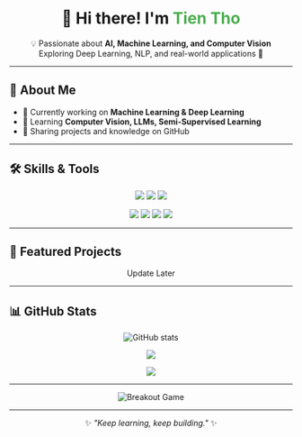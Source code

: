 <h1 align="center">👋 Hi there! I'm <span style="color:#4CAF50;">Tien Tho</span></h1>

<p align="center">
  💡 Passionate about <b>AI, Machine Learning, and Computer Vision</b><br>
  Exploring Deep Learning, NLP, and real-world applications 🚀
</p>

---

## 🚀 About Me
<ul>
  <li>🔭 Currently working on <b>Machine Learning & Deep Learning</b></li>
  <li>🌱 Learning <b>Computer Vision, LLMs, Semi-Supervised Learning</b></li>
  <li>📝 Sharing projects and knowledge on GitHub</li>
</ul>

---

## 🛠️ Skills & Tools
<p align="center">
  <img src="https://img.shields.io/badge/Python-3776AB?style=for-the-badge&logo=python&logoColor=white"/>
  <img src="https://img.shields.io/badge/C++-00599C?style=for-the-badge&logo=cplusplus&logoColor=white"/>
  <img src="https://img.shields.io/badge/Java-007396?style=for-the-badge&logo=java&logoColor=white"/>
</p>

<p align="center">
  <img src="https://img.shields.io/badge/TensorFlow-FF6F00?style=for-the-badge&logo=tensorflow&logoColor=white"/>
  <img src="https://img.shields.io/badge/PyTorch-EE4C2C?style=for-the-badge&logo=pytorch&logoColor=white"/>
  <img src="https://img.shields.io/badge/scikit--learn-F7931E?style=for-the-badge&logo=scikitlearn&logoColor=white"/>
  <img src="https://img.shields.io/badge/OpenCV-5C3EE8?style=for-the-badge&logo=opencv&logoColor=white"/>

</p>

---

## 📌 Featured Projects
   <p align= 'center'> Update Later </p>

---

## 📊 GitHub Stats
<p align="center">
  <img src="https://github-readme-stats.vercel.app/api?username=tientho201&show_icons=true&theme=radical" alt="GitHub stats"/>
</p>

<p align="center">
  <img src="https://github-contributor-stats.vercel.app/api?username=tientho201&limit=5&theme=radical" />
</p>

<p align="center">
  <img src="https://streak-stats.demolab.com?user=tientho201&theme=radical" />
</p>

---

<p align="center">
  <picture>
    <source
      media="(prefers-color-scheme: dark)"
      srcset="images/breakout-dark.svg"
    />
    <source
      media="(prefers-color-scheme: light)"
      srcset="images/breakout-light.svg"
    />
    <img alt="Breakout Game" src="images/breakout-light.svg" />
  </picture>
</p>


---


<p align="center">
  ✨ <i>"Keep learning, keep building."</i> ✨
</p>
